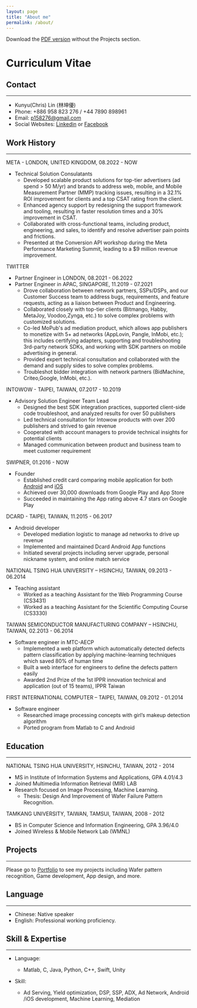 ```yaml
---
layout: page
title: "About me"
permalink: /about/
---
```


Download the [PDF version](https://drive.google.com/file/d/1HwbETJbLFPKXC4micG-2jY5j5xCVXILc/view?usp=drive_link) without the Projects section.

# Curriculum Vitae


## **Contact**
---
* Kunyu(Chris) Lin (林坤優)
* Phone: +886 958 823 276 / +44 7890 898961
* Email: p158276@gmail.com
* Social Websites: [Linkedin](https://tw.linkedin.com/in/p158276) or [Facebook](https://www.facebook.com/p158276)

## **Work History**
---  
  
META - LONDON, UNITED KINGDOM, 08.2022 - NOW
- Technical Solution Consulatants
	- Developed scalable product solutions for top-tier advertisers (ad spend > 50 M/yr) and brands to address web, mobile, and Mobile Measurement Partner (MMP) tracking issues, resulting in a 32.1% ROI improvement for clients and a top CSAT rating from the client.
	- Enhanced agency support by redesigning the support framework and tooling, resulting in faster resolution times and a 30% improvement in CSAT.
	- Collaborated with cross-functional teams, including product, engineering, and sales, to identify and resolve advertiser pain points and frictions.
	- Presented at the Conversion API workshop during the Meta Performance Marketing Summit, leading to a $9 million revenue improvement.  

TWITTER 
- Partner Engineer in LONDON, 08.2021 - 06.2022
- Partner Engineer in APAC, SINGAPORE, 11.2019 - 07.2021
	- Drove collaboration between network partners, SSPs/DSPs, and our Customer Success team to address bugs, requirements, and feature requests, acting as a liaison between Product and Engineering.
	- Collaborated closely with top-tier clients (Bitmango, Habby, MetaJoy, Voodoo,Zynga, etc.) to solve complex problems with customized solutions.
	- Co-led MoPub's ad mediation product, which allows app publishers to monetize with 5+ ad networks (AppLovin, Pangle, InMobi, etc.); this includes certifying adapters, supporting and troubleshooting 3rd-party network SDKs, and working with SDK partners on mobile advertising in general.
    - Provided expert technical consultation and collaborated with the demand and
	supply sides to solve complex problems.
	- Troubleshot bidder integration with network partners (BidMachine, Criteo,Google, InMobi, etc.).  

INTOWOW - TAIPEI, TAIWAN, 07.2017 - 10.2019
- Advisory Solution Engineer Team Lead
	- Designed the best SDK integration practices, supported client-side code troubleshoot, and analyzed results for over 50 publishers
	- Led technical consultation for Intowow products with over 200 publishers and strived to gain revenue
    - Cooperated with account managers to provide technical insights for potential clients
    - Managed communication between product and business team to meet customer requirement  
      
SWIPNER, 01.2016 - NOW
- Founder
	- Established credit card comparing mobile application for both [Android](https://tinyurl.com/hlcd978) and [iOS](https://tinyurl.com/yxbb5fa5) 
    - Achieved over 30,000 downloads from Google Play and App Store
    - Succeeded in maintaining the App rating above 4.7 stars on Google Play  

DCARD - TAIPEI, TAIWAN, 11.2015 - 06.2017
- Android developer
	- Developed mediation logistic to manage ad networks to drive up revenue
    - Implemented and maintained Dcard Android App functions
    - Initiated several projects including server upgrade, personal nickname system, and online match service  

NATIONAL TSING HUA UNIVERSITY – HSINCHU, TAIWAN, 09.2013 - 06.2014
- Teaching assistant
	- Worked as a teaching Assistant for the Web Programming Course (CS3431)
	- Worked as a teaching Assistant for the Scientific Computing Course (CS3330) 

TAIWAN SEMICONDUCTOR MANUFACTURING COMPANY – HSINCHU, TAIWAN, 02.2013 - 06.2014
- Software engineer in MTC-AECP
	- Implemented a web platform which automatically detected defects pattern classification by applying machine-learning techniques which saved 80% of human time
	- Built a web interface for engineers to define the defects pattern easily
	- Awarded 2nd Prize of the 1st IPPR innovation technical and application (out of 15 teams), IPPR Taiwan  

FIRST INTERNATIONAL COMPUTER – TAIPEI, TAIWAN, 09.2012 - 01.2014
- Software engineer
	- Researched image processing concepts with girl’s makeup detection algorithm 
	- Ported program from Matlab to C and Android

## **Education**
---  

NATIONAL TSING HUA UNIVERSITY, HSINCHU, TAIWAN, 2012 - 2014
- MS in Institute of Information Systems and Applications, GPA 4.01/4.3
- Joined Multimedia Information Retrieval (MIR) LAB
- Research focused on Image Processing, Machine Learning.
	- Thesis: Design And Improvement of Wafer Failure Pattern Recognition.  

TAMKANG UNIVERSITY, TAIWAN, TAMSUI, TAIWAN, 2008 - 2012
- BS in Computer Science and Information Engineering, GPA 3.96/4.0
- Joined Wireless & Mobile Network Lab (WMNL)
  
## **Projects**
---
Please go to [Portfolio](https://p158276.github.io/portfolio/) to see my projects including Wafer pattern recognition, Game development, App design, and more.

## **Language**
---
* Chinese: Native speaker
* English: Professional working proficiency.

## **Skill & Expertise**
---
*	Language:

	- Matlab, C, Java, Python, C++, Swift, Unity
*	Skill:

	- Ad Serving, Yield optimization, DSP, SSP, ADX, Ad Network, Android /iOS development, Machine Learning, Mediation

